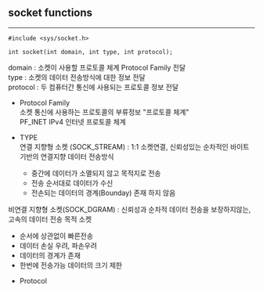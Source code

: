 ## socket functions

---

```
#include <sys/socket.h>

int socket(int domain, int type, int protocol);
```
domain : 소켓이 사용할 프로토콜 체계 Protocol Family 전달  
type : 소켓의 데이터 전송방식에 대한 정보 전달  
protocol : 두 컴퓨터간 통신에 사용되는 프로토콜 정보 전달  

* Protocol Family  
소켓 통신에 사용하는 프로토콜의 부류정보 "프로토콜 체계"  
PF_INET IPv4 인터넷 프로토콜 체계  

* TYPE  
연결 지향형 소켓 (SOCK_STREAM) : 1:1 소켓연결, 신뢰성있는 순차적인 바이트 기반의 연결지향 데이터 전송방식
  - 중간에 데이터가 소멸되지 않고 목적지로 전송  
  - 전송 순서대로 데이터가 수신
  - 전손되는 데이터의 경계(Bounday) 존재 하지 않음  

비연결 지향형 소켓(SOCK_DGRAM) : 신뢰성과 순차적 데이터 전송을 보장하지않는, 고속의 데이터 전송 목적 소켓
  - 순서에 상관없이 빠른전송
  - 데이터 손실 우려, 파손우려
  - 데이터의 경계가 존재
  - 한번에 전송가능 데이터의 크기 제한

* Protocol
